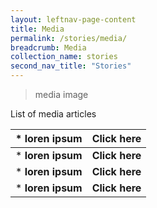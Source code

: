 ```yaml
---
layout: leftnav-page-content
title: Media
permalink: /stories/media/
breadcrumb: Media
collection_name: stories
second_nav_title: "Stories"
---
```

> media image

List of media articles

|* loren ipsum | Click here |
|--|--|
|* **loren ipsum** | **Click here** |
|* **loren ipsum** | **Click here** |
|* **loren ipsum** | **Click here** |
